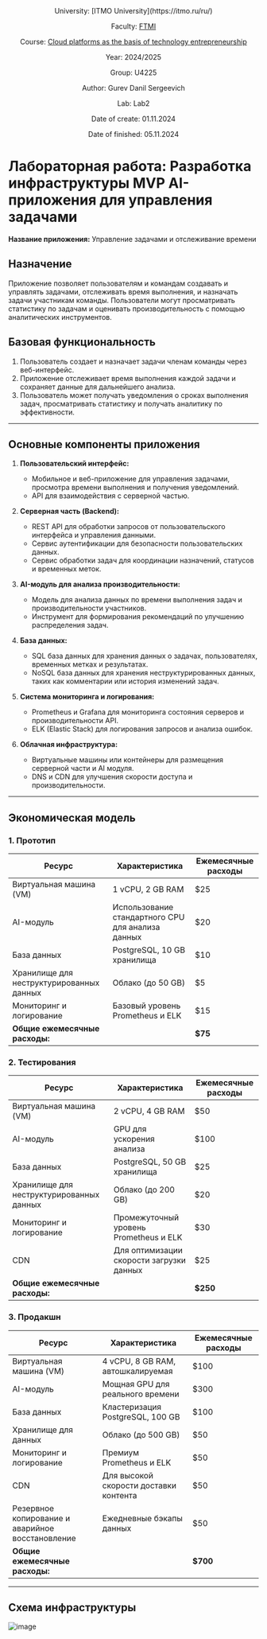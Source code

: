<div align="center">
University: [ITMO University](https://itmo.ru/ru/)

Faculty: [FTMI](https://ftmi.itmo.ru/)

Course: [Cloud platforms as the basis of technology entrepreneurship](https://itmo-ict-faculty.github.io/cloud-platforms-as-the-basis-of-technology-entrepreneurship/) 

Year: 2024/2025

Group: U4225

Author: Gurev Danil Sergeevich

Lab: Lab2

Date of create: 01.11.2024

Date of finished: 05.11.2024
</div>

# Лабораторная работа: Разработка инфраструктуры MVP AI-приложения для управления задачами

**Название приложения:** Управление задачами и отслеживание времени

## Назначение
Приложение позволяет пользователям и командам создавать и управлять задачами, отслеживать время выполнения, и назначать задачи участникам команды. Пользователи могут просматривать статистику по задачам и оценивать производительность с помощью аналитических инструментов.

## Базовая функциональность
1. Пользователь создает и назначает задачи членам команды через веб-интерфейс.
2. Приложение отслеживает время выполнения каждой задачи и сохраняет данные для дальнейшего анализа.
3. Пользователь может получать уведомления о сроках выполнения задач, просматривать статистику и получать аналитику по эффективности.

---

## Основные компоненты приложения

1. **Пользовательский интерфейс:**
   - Мобильное и веб-приложение для управления задачами, просмотра времени выполнения и получения уведомлений.
   - API для взаимодействия с серверной частью.

2. **Серверная часть (Backend):**
   - REST API для обработки запросов от пользовательского интерфейса и управления данными.
   - Сервис аутентификации для безопасности пользовательских данных.
   - Сервис обработки задач для координации назначений, статусов и временных меток.

3. **AI-модуль для анализа производительности:**
   - Модель для анализа данных по времени выполнения задач и производительности участников.
   - Инструмент для формирования рекомендаций по улучшению распределения задач.

4. **База данных:**
   - SQL база данных для хранения данных о задачах, пользователях, временных метках и результатах.
   - NoSQL база данных для хранения неструктурированных данных, таких как комментарии или история изменений задач.

5. **Система мониторинга и логирования:**
   - Prometheus и Grafana для мониторинга состояния серверов и производительности API.
   - ELK (Elastic Stack) для логирования запросов и анализа ошибок.

6. **Облачная инфраструктура:**
   - Виртуальные машины или контейнеры для размещения серверной части и AI модуля.
   - DNS и CDN для улучшения скорости доступа и производительности.

---

## Экономическая модель

### 1. Прототип

| Ресурс                         | Характеристика                           | Ежемесячные расходы |
|--------------------------------|------------------------------------------|---------------------|
| Виртуальная машина (VM)        | 1 vCPU, 2 GB RAM                         | $25                |
| AI-модуль                      | Использование стандартного CPU для анализа данных | $20         |
| База данных                    | PostgreSQL, 10 GB хранилища              | $10                |
| Хранилище для неструктурированных данных | Облако (до 50 GB)              | $5                 |
| Мониторинг и логирование       | Базовый уровень Prometheus и ELK         | $15                |
| **Общие ежемесячные расходы:** |                                          | **$75**            |

### 2. Тестирования

| Ресурс                         | Характеристика                           | Ежемесячные расходы |
|--------------------------------|------------------------------------------|---------------------|
| Виртуальная машина (VM)        | 2 vCPU, 4 GB RAM                         | $50                |
| AI-модуль                      | GPU для ускорения анализа                | $100               |
| База данных                    | PostgreSQL, 50 GB хранилища              | $25                |
| Хранилище для неструктурированных данных | Облако (до 200 GB)         | $20                |
| Мониторинг и логирование       | Промежуточный уровень Prometheus и ELK   | $30                |
| CDN                            | Для оптимизации скорости загрузки данных | $25                |
| **Общие ежемесячные расходы:** |                                          | **$250**           |

### 3. Продакшн

| Ресурс                         | Характеристика                           | Ежемесячные расходы |
|--------------------------------|------------------------------------------|---------------------|
| Виртуальная машина (VM)        | 4 vCPU, 8 GB RAM, автошкалируемая        | $100               |
| AI-модуль                      | Мощная GPU для реального времени         | $300               |
| База данных                    | Кластеризация PostgreSQL, 100 GB         | $100               |
| Хранилище для данных           | Облако (до 500 GB)                       | $50                |
| Мониторинг и логирование       | Премиум Prometheus и ELK                 | $50                |
| CDN                            | Для высокой скорости доставки контента   | $50                |
| Резервное копирование и аварийное восстановление | Ежедневные бэкапы данных | $50         |
| **Общие ежемесячные расходы:** |                                          | **$700**           |

---

## Схема инфраструктуры

![image](https://github.com/user-attachments/assets/8e10a8da-f2a2-4576-9851-5acebb76b81a)

